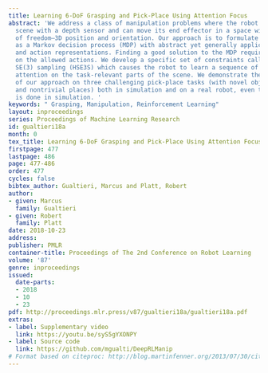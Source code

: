 ```yaml
---
title: Learning 6-DoF Grasping and Pick-Place Using Attention Focus
abstract: 'We address a class of manipulation problems where the robot perceives the
  scene with a depth sensor and can move its end effector in a space with six degrees
  of freedom—3D position and orientation. Our approach is to formulate the problem
  as a Markov decision process (MDP) with abstract yet generally applicable state
  and action representations. Finding a good solution to the MDP requires adding constraints
  on the allowed actions. We develop a specific set of constraints called hierarchical
  SE(3) sampling (HSE3S) which causes the robot to learn a sequence of gazes to focus
  attention on the task-relevant parts of the scene. We demonstrate the effectiveness
  of our approach on three challenging pick-place tasks (with novel objects in clutter
  and nontrivial places) both in simulation and on a real robot, even though all training
  is done in simulation. '
keywords: " Grasping, Manipulation, Reinforcement Learning"
layout: inproceedings
series: Proceedings of Machine Learning Research
id: gualtieri18a
month: 0
tex_title: Learning 6-DoF Grasping and Pick-Place Using Attention Focus
firstpage: 477
lastpage: 486
page: 477-486
order: 477
cycles: false
bibtex_author: Gualtieri, Marcus and Platt, Robert
author:
- given: Marcus
  family: Gualtieri
- given: Robert
  family: Platt
date: 2018-10-23
address: 
publisher: PMLR
container-title: Proceedings of The 2nd Conference on Robot Learning
volume: '87'
genre: inproceedings
issued:
  date-parts:
  - 2018
  - 10
  - 23
pdf: http://proceedings.mlr.press/v87/gualtieri18a/gualtieri18a.pdf
extras:
- label: Supplementary video
  link: https://youtu.be/syS5gYXONPY
- label: Source code
  link: https://github.com/mgualti/DeepRLManip
# Format based on citeproc: http://blog.martinfenner.org/2013/07/30/citeproc-yaml-for-bibliographies/
---
```

